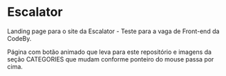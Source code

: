 # Escalator

Landing page para o site da Escalator - Teste para a vaga de Front-end da CodeBy.

Página com botão animado que leva para este repositório e imagens da seção CATEGORIES que mudam conforme ponteiro do mouse passa por cima.
